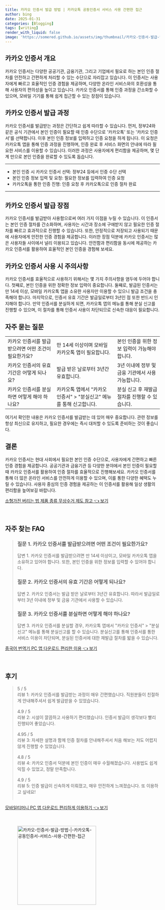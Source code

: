 ```yaml
---
title: 카카오 인증서 발급 방법 | 카카오톡 공동인증서 서비스 사용 간편한 접근
author: bing
date: 2025-01-31
categories: [Blogging]
tags: [writing]
render_with_liquid: false
image: 'https://somered.github.io/assets/img/thumbnail/카카오-인증서-발급-방법-|-카카오톡-공동인증서-서비스-사용-간편한-접근.webp'
---
```



<h2 id='카카오 인증서 개요'>카카오 인증서 개요</h2>

<p>카카오 인증서는 다양한 공공기관, 금융기관, 그리고 기업에서 필요로 하는 본인 인증 절차를 안전하고 간편하게 처리할 수 있는 수단으로 자리잡고 있습니다. 이 인증서는 사용자에게 빠르고 효율적인 인증 경험을 제공하며, 다양한 온라인 서비스와의 호환성을 통해 사용자의 편의성을 높이고 있습니다. 카카오 인증서를 통해 인증 과정을 간소화할 수 있으며, 모바일 기기를 통해 쉽게 접근할 수 있는 장점이 있습니다.</p>

<h2 id='카카오 인증서 발급 과정'>카카오 인증서 발급 과정</h2>

<p>카카오 인증서를 발급받는 과정은 간단하고 쉽게 따라할 수 있습니다. 먼저, 정부24와 같은 공식 기관에서 본인 인증이 필요할 때 인증 수단으로 '카카오톡' 또는 '카카오 인증서'를 선택합니다. 이후 본인 인증 정보를 입력하고 인증 요청을 하게 됩니다. 이 요청은 카카오톡 앱을 통해 인증 과정을 진행하며, 인증 완료 후 서비스 화면의 안내에 따라 필요한 서비스를 이용할 수 있습니다. 이러한 과정은 사용자에게 편리함을 제공하며, 몇 단계 만으로 본인 인증을 완료할 수 있도록 돕습니다.</p>

<hr />

<ul>
    <li>본인 인증 시 카카오 인증서 선택: 정부24 등에서 인증 수단 선택</li>
    <li>본인 인증 정보 입력 및 요청: 필요한 정보를 입력하여 인증 요청</li>
    <li>카카오톡을 통한 인증 진행: 인증 요청 후 카카오톡으로 인증 절차 완료</li>
</ul>

<hr />

<h2 id='카카오 인증서 발급 장점'>카카오 인증서 발급 장점</h2>

<p>카카오 인증서를 발급받아 사용함으로써 여러 가지 이점을 누릴 수 있습니다. 이 인증서는 본인 인증 절차를 간소화하며, 사용자는 시간과 장소에 구애받지 않고 필요한 인증 절차를 빠르고 효과적으로 진행할 수 있습니다. 또한, 안정적으로 저장되고 사용되기 때문에 사용자에게 안전한 인증 경험을 제공합니다. 이러한 장점 덕분에 카카오 인증서는 많은 사용자들 사이에서 널리 이용되고 있습니다. 안전함과 편리함을 동시에 제공하는 카카오 인증서를 활용하여 효율적인 본인 인증을 경험해 보세요.</p>

<h2 id='카카오 인증서 사용 시 주의사항'>카카오 인증서 사용 시 주의사항</h2>

<p>카카오 인증서를 효율적으로 사용하기 위해서는 몇 가지 주의사항을 염두에 두어야 합니다. 첫째로, 본인 인증을 위한 정확한 정보 입력이 중요합니다. 둘째로, 발급된 인증서는 만 14세 이상, 모바일 카카오톡 앱을 소유한 사용자만 이용할 수 있으니 발급 조건을 충족해야 합니다. 마지막으로, 인증서 유효 기간은 발급일로부터 3년인 점 또한 반드시 인지해야 합니다. 만약 인증서를 분실하게 되면, 카카오톡 앱의 메뉴를 통해 분실 신고를 진행할 수 있으며, 이 절차를 통해 인증서 사용이 차단되므로 신속한 대응이 필요합니다.</p>

<h2 id='자주 묻는 질문'>자주 묻는 질문</h2>

<table>
    <tr>
        <td>카카오 인증서를 발급받으려면 어떤 조건이 필요한가요?</td>
        <td>만 14세 이상이며 모바일 카카오톡 앱이 필요합니다.</td>
        <td>본인 인증을 위한 정보 입력이 가능해야 합니다.</td>
    </tr>
    <tr>
        <td>카카오 인증서의 유효 기간은 어떻게 되나요?</td>
        <td>발급 받은 날로부터 3년간 유효합니다.</td>
        <td>3년 이내에 정부 및 금융 기관에서 사용 가능합니다.</td>
    </tr>
    <tr>
        <td>카카오 인증서를 분실하면 어떻게 해야 하나요?</td>
        <td>카카오톡 앱에서 "카카오 인증서" > "분실신고" 메뉴를 통해 신고합니다.</td>
        <td>분실 신고 후 재발급 절차를 진행할 수 있습니다.</td>
    </tr>
</table>

<p>여기서 확인한 내용은 카카오 인증서를 발급받는 데 있어 매우 중요합니다. 관련 정보를 항상 최신으로 유지하고, 필요한 경우에는 즉시 대처할 수 있도록 준비하는 것이 좋습니다.</p>

<h2 id='결론'>결론</h2>

<p>카카오 인증서는 현대 사회에서 필요한 본인 인증 수단으로, 사용자에게 간편하고 빠른 인증 경험을 제공합니다. 공공기관과 금융기관 등 다양한 분야에서 본인 인증이 필요할 때 카카오 인증서를 활용하여 인증 절차를 효율적으로 진행해보세요. 카카오 인증서를 통해 더 많은 온라인 서비스를 안전하게 이용할 수 있으며, 이를 통한 다양한 혜택도 누릴 수 있습니다. 사용자 중심의 인증 경험을 제공하는 이 인증서를 활용해 일상 생활의 편리함을 높여보길 바랍니다.</p>


<p><a class="click-button" title="소형가전 버리는 법 제품 종류 무상수거 제도 참고" href="https://somered.github.io/posts/%EC%86%8C%ED%98%95%EA%B0%80%EC%A0%84-%EB%B2%84%EB%A6%AC%EB%8A%94-%EB%B2%95-%EC%A0%9C%ED%92%88-%EC%A2%85%EB%A5%98-%EB%AC%B4%EC%83%81%EC%88%98%EA%B1%B0-%EC%A0%9C%EB%8F%84-%EC%B0%B8%EA%B3%A0/" rel="dofollow">소형가전 버리는 법 제품 종류 무상수거 제도 참고 👈 보기</a></p><br>
<h2 id='자주_찾는_FAQ'>자주 찾는 FAQ</h2>
<div itemscope="" itemtype="https://schema.org/FAQPage"> 
<blockquote> 
<div itemscope="" itemprop="mainEntity" itemtype="https://schema.org/Question"> 
<h3 itemprop="name">질문 1. 카카오 인증서를 발급받으려면 어떤 조건이 필요한가요?</h3> 
<div itemscope="" itemprop="acceptedAnswer" itemtype="https://schema.org/Answer"> 
<span itemprop="text"> 
<p>답변 1. 카카오 인증서를 발급받으려면 만 14세 이상이고, 모바일 카카오톡 앱을 소유하고 있어야 합니다. 또한, 본인 인증을 위한 정보를 입력할 수 있어야 합니다.</p> 
</span> 
</div> 
</div> 

<div itemscope="" itemprop="mainEntity" itemtype="https://schema.org/Question"> 
<h3 itemprop="name">질문 2. 카카오 인증서의 유효 기간은 어떻게 되나요?</h3> 
<div itemscope="" itemprop="acceptedAnswer" itemtype="https://schema.org/Answer"> 
<span itemprop="text"> 
<p>답변 2. 카카오 인증서는 발급 받은 날로부터 3년간 유효합니다. 따라서 발급일로부터 3년 이내에 정부 및 금융 기관에서 사용할 수 있습니다.</p> 
</span> 
</div> 
</div> 

<div itemscope="" itemprop="mainEntity" itemtype="https://schema.org/Question"> 
<h3 itemprop="name">질문 3. 카카오 인증서를 분실하면 어떻게 해야 하나요?</h3> 
<div itemscope="" itemprop="acceptedAnswer" itemtype="https://schema.org/Answer"> 
<span itemprop="text"> 
<p>답변 3. 카카오 인증서를 분실할 경우, 카카오톡 앱에서 "카카오 인증서" > "분실신고" 메뉴를 통해 분실신고를 할 수 있습니다. 분실신고를 통해 인증서를 통한 서비스 이용이 차단되며, 분실된 인증서에 대한 재발급 절차를 밟을 수 있습니다.</p> 
</span> 
</div> 
</div> 
</blockquote> 
</div>
<p><a class="click-button" title="중국어 번역기 PC 앱 다운로드 편리한 이용" href="https://somered.github.io/posts/%EC%A4%91%EA%B5%AD%EC%96%B4-%EB%B2%88%EC%97%AD%EA%B8%B0-PC-%EC%95%B1-%EB%8B%A4%EC%9A%B4%EB%A1%9C%EB%93%9C-%ED%8E%B8%EB%A6%AC%ED%95%9C-%EC%9D%B4%EC%9A%A9/" rel="dofollow">중국어 번역기 PC 앱 다운로드 편리한 이용 👈 보기</a></p><br>
<h2 id='후기'>후기</h2>
<div itemscope itemtype="https://schema.org/Product">
  <blockquote>
  <div itemprop="review" itemscope itemtype="https://schema.org/Review">
      <div itemprop="reviewRating" itemscope itemtype="https://schema.org/Rating"> <span itemprop="ratingValue">5</span> / <span itemprop="bestRating">5</span> </div>
      <span itemprop="reviewBody">리뷰 1: 카카오 인증서를 발급받는 과정이 매우 간편했습니다. 직원분들이 친절하게 안내해주셔서 쉽게 발급받을 수 있었습니다.</span>
  </div>
  <br>
  <div itemprop="review" itemscope itemtype="https://schema.org/Review">
      <div itemprop="reviewRating" itemscope itemtype="https://schema.org/Rating"> <span itemprop="ratingValue">4.9</span> / <span itemprop="bestRating">5</span> </div>
      <span itemprop="reviewBody">리뷰 2: 시설이 깔끔하고 사용하기 편리했습니다. 인증서 발급이 생각보다 빨리 진행되어 좋았습니다.</span>
  </div>
  <br>
  <div itemprop="review" itemscope itemtype="https://schema.org/Review">
      <div itemprop="reviewRating" itemscope itemtype="https://schema.org/Rating"> <span itemprop="ratingValue">4.95</span> / <span itemprop="bestRating">5</span> </div>
      <span itemprop="reviewBody">리뷰 3: 자세한 설명과 함께 인증 절차를 안내해주셔서 처음 해보는 저도 어렵지 않게 진행할 수 있었습니다.</span>
  </div>
  <br>
  <div itemprop="review" itemscope itemtype="https://schema.org/Review">
      <div itemprop="reviewRating" itemscope itemtype="https://schema.org/Rating"> <span itemprop="ratingValue">4.8</span> / <span itemprop="bestRating">5</span> </div>
      <span itemprop="reviewBody">리뷰 4: 카카오 인증서 덕분에 본인 인증이 매우 수월해졌습니다. 사용법도 쉽게 익힐 수 있었고, 정말 만족합니다.</span>
  </div>
  <br>
  <div itemprop="review" itemscope itemtype="https://schema.org/Review">
      <div itemprop="reviewRating" itemscope itemtype="https://schema.org/Rating"> <span itemprop="ratingValue">4.9</span> / <span itemprop="bestRating">5</span> </div>
      <span itemprop="reviewBody">리뷰 5: 인증 발급이 신속하게 이뤄졌고, 매우 안전하게 느껴졌습니다. 또 이용하고 싶네요!</span>
  </div>
  <br>
  </blockquote>
</div>
<p><a class="click-button" title="모바일티머니 PC 앱 다운로드 편리하게 이용하기" href="https://somered.github.io/posts/%EB%AA%A8%EB%B0%94%EC%9D%BC%ED%8B%B0%EB%A8%B8%EB%8B%88-PC-%EC%95%B1-%EB%8B%A4%EC%9A%B4%EB%A1%9C%EB%93%9C-%ED%8E%B8%EB%A6%AC%ED%95%98%EA%B2%8C-%EC%9D%B4%EC%9A%A9%ED%95%98%EA%B8%B0/" rel="dofollow">모바일티머니 PC 앱 다운로드 편리하게 이용하기 👈 보기</a></p><br>
<figure class="image"><img src="https://somered.github.io/assets/img/thumbnail/카카오-인증서-발급-방법-|-카카오톡-공동인증서-서비스-사용-간편한-접근.webp" alt="카카오-인증서-발급-방법-|-카카오톡-공동인증서-서비스-사용-간편한-접근" width="256" height="256"></figure>